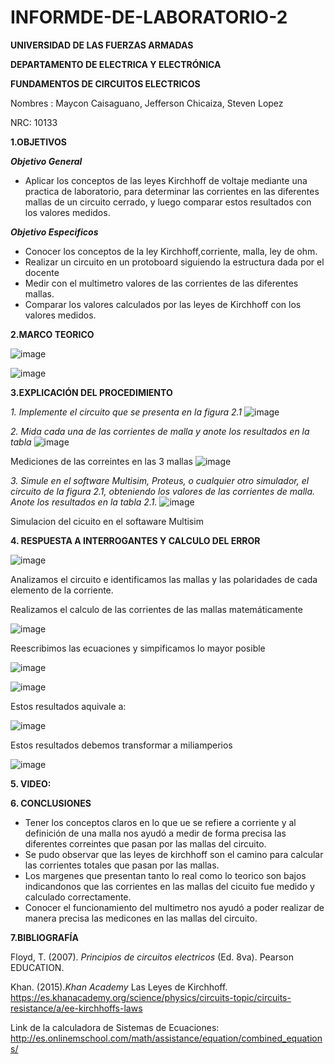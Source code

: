 # INFORMDE-DE-LABORATORIO-2
**UNIVERSIDAD DE LAS FUERZAS ARMADAS**

**DEPARTAMENTO DE ELECTRICA Y ELECTRÓNICA**

**FUNDAMENTOS DE CIRCUITOS ELECTRICOS**

Nombres : Maycon Caisaguano, Jefferson Chicaiza, Steven Lopez 

NRC: 10133

**1.OBJETIVOS**

***Objetivo General***
- Aplicar los conceptos de las leyes Kirchhoff de voltaje mediante una practica de laboratorio, para determinar las corrientes en las diferentes mallas de un circuito cerrado, y luego comparar estos resultados con los valores medidos.  

***Objetivo Especificos***
- Conocer los conceptos de la ley Kirchhoff,corriente, malla, ley de ohm. 
- Realizar un circuito en un protoboard siguiendo la estructura dada por el docente 
- Medir  con el multimetro valores de las corrientes de las diferentes mallas. 
- Comparar los valores calculados por las leyes de Kirchhoff con los valores medidos. 


**2.MARCO TEORICO**

![image](https://user-images.githubusercontent.com/94098157/143016063-4f5237e3-3863-4dab-9751-a67fbde69fbb.png)

![image](https://user-images.githubusercontent.com/84757114/171169240-541a22ad-8019-4ccf-83fc-3bc5ffbdafc1.png)

**3.EXPLICACIÓN DEL PROCEDIMIENTO**

*1. Implemente el circuito que se presenta en la figura 2.1*
![image](https://user-images.githubusercontent.com/84757114/170710823-144858be-3556-44e3-8621-25e29866f757.png)

*2. Mida cada una de las corrientes de malla y anote los resultados en la tabla*
![image](https://user-images.githubusercontent.com/84757114/171171270-107d48ba-e573-4a8b-b41d-61b94d1e2f7a.png)

Mediciones de las correintes en las 3 mallas 
![image](https://user-images.githubusercontent.com/84757114/171172360-5ca749ef-0153-4079-a388-6899a980aa71.png)

*3. Simule en el software Multisim, Proteus, o cualquier otro simulador, el circuito de la figura 2.1, obteniendo los valores de las corrientes de malla. Anote los resultados en la tabla 2.1.*
![image](https://user-images.githubusercontent.com/84757114/171174191-9211a564-3f30-4cdd-8909-95e1bcb47fa8.png)


Simulacion del cicuito en el softaware Multisim

**4. RESPUESTA A INTERROGANTES Y CALCULO DEL ERROR**

   ![image](https://user-images.githubusercontent.com/84757114/170710350-4c3daf59-6162-42f7-82a1-159e1e0bcae6.png)

Analizamos el circuito e identificamos las mallas y las polaridades de cada elemento de la corriente. 

Realizamos el calculo de las corrientes de las mallas matemáticamente 

![image](https://user-images.githubusercontent.com/84757114/171174425-cd315b82-fc61-4abb-bd31-b7eb7e405d0b.png)

Reescribimos las ecuaciones y simpificamos lo mayor posible

![image](https://user-images.githubusercontent.com/84757114/171174632-d4d1f544-849f-4d9f-919a-c79fd94a7cbf.png)

![image](https://user-images.githubusercontent.com/84757114/171174767-3814b17b-5c5a-4563-9da5-9bdb562b7916.png)

Estos resultados aquivale a: 

![image](https://user-images.githubusercontent.com/84757114/171175117-649583b9-8a91-4b14-9ed2-5ddf2730badd.png)

Estos resultados debemos transformar a miliamperios 

![image](https://user-images.githubusercontent.com/84757114/171175219-9afe5ed6-47d6-4f10-9b5c-76ce40c55b16.png)

**5. VIDEO:**



**6. CONCLUSIONES**

- Tener los conceptos claros en lo que ue se refiere a corriente y al definición de una malla nos ayudó a medir de forma precisa las diferentes correintes que pasan por las mallas del circuito. 
- Se pudo observar que las leyes de kirchhoff son el camino para calcular las corrientes totales que pasan por las mallas. 
- Los margenes que presentan tanto lo real como lo teorico son bajos indicandonos que las corrientes en las mallas del cicuito fue medido y calculado correctamente. 
- Conocer el funcionamiento del multimetro nos ayudó a poder realizar de manera precisa las medicones en las mallas del circuito.

**7.BIBLIOGRAFÍA**

Floyd, T. (2007). *Principios de circuitos electricos* (Ed. 8va). Pearson EDUCATION.

Khan. (2015).*Khan Academy* Las Leyes de Kirchhoff. https://es.khanacademy.org/science/physics/circuits-topic/circuits-resistance/a/ee-kirchhoffs-laws

Link de la calculadora de Sistemas de Ecuaciones: http://es.onlinemschool.com/math/assistance/equation/combined_equations/
